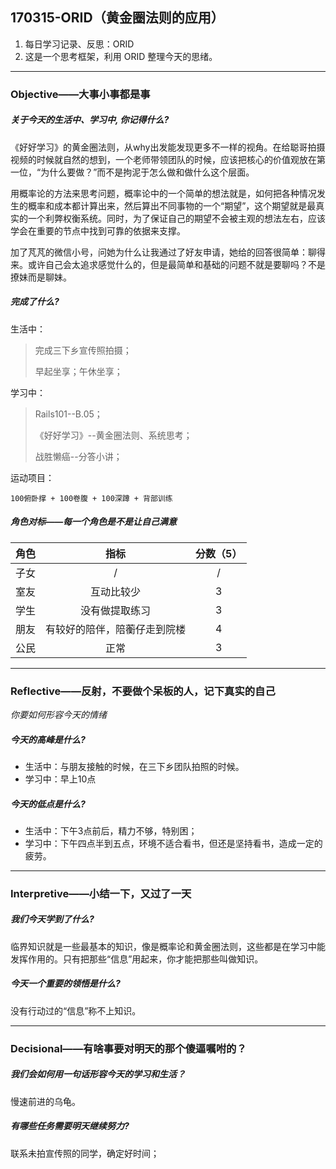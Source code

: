 ## 170315-ORID（黄金圈法则的应用）

1. 每日学习记录、反思：ORID
2. 这是一个思考框架，利用 ORID 整理今天的思绪。

------

### Objective——大事小事都是事

##### 关于今天的生活中、学习中, 你记得什么?

《好好学习》的黄金圈法则，从why出发能发现更多不一样的视角。在给聪哥拍摄视频的时候就自然的想到，一个老师带领团队的时候，应该把核心的价值观放在第一位，“为什么要做？”而不是拘泥于怎么做和做什么这个层面。

用概率论的方法来思考问题，概率论中的一个简单的想法就是，如何把各种情况发生的概率和成本都计算出来，然后算出不同事物的一个“期望”，这个期望就是最真实的一个利弊权衡系统。同时，为了保证自己的期望不会被主观的想法左右，应该学会在重要的节点中找到可靠的依据来支撑。

加了芃芃的微信小号，问她为什么让我通过了好友申请，她给的回答很简单：聊得来。或许自己会太追求感觉什么的，但是最简单和基础的问题不就是要聊吗？不是撩妹而是聊妹。

##### 完成了什么?

生活中：

> 完成三下乡宣传照拍摄；
>
> 早起坐享；午休坐享；

学习中： 

> Rails101--B.05；
>
> 《好好学习》--黄金圈法则、系统思考；
>
> 战胜懒癌--分答小讲；

运动项目：

```
100俯卧撑 + 100卷腹 + 100深蹲 + 背部训练
```

##### 角色对标——每一个角色是不是让自己满意

|  角色  |       指标       | 分数（5） |
| :--: | :------------: | :---: |
|  子女  |       /        |   /   |
|  室友  |     互动比较少      |   3   |
|  学生  |    没有做提取练习     |   3   |
|  朋友  | 有较好的陪伴，陪蘅仔走到院楼 |   4   |
|  公民  |       正常       |   3   |

------

### Reflective——反射，不要做个呆板的人，记下真实的自己

*你要如何形容今天的情绪*

##### 今天的高峰是什么?

- 生活中：与朋友接触的时候，在三下乡团队拍照的时候。
- 学习中：早上10点

##### 今天的低点是什么?

- 生活中：下午3点前后，精力不够，特别困；
- 学习中：下午四点半到五点，环境不适合看书，但还是坚持看书，造成一定的疲劳。

------

### Interpretive——小结一下，又过了一天

##### 我们今天学到了什么?

临界知识就是一些最基本的知识，像是概率论和黄金圈法则，这些都是在学习中能发挥作用的。只有把那些“信息”用起来，你才能把那些叫做知识。

##### 今天一个重要的领悟是什么?

没有行动过的“信息”称不上知识。

------

### Decisional——有啥事要对明天的那个傻逼嘱咐的？

##### 我们会如何用一句话形容今天的学习和生活？

慢速前进的乌龟。

##### 有哪些任务需要明天继续努力?

联系未拍宣传照的同学，确定好时间；